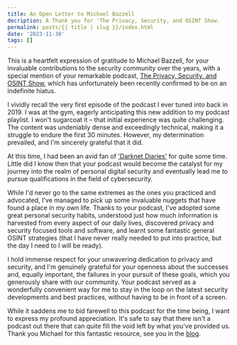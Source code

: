 ```yaml
---
title: An Open Letter to Michael Bazzell
decription: A Thank you for 'The Privacy, Security, and OSINT Show.
permalink: posts/{{ title | slug }}/index.html
date: '2023-11-30'
tags: []
---
```



This is a heartfelt expression of gratitude to Michael Bazzell, for your invaluable contributions to the security community over the years, with a special mention of your remarkable podcast, [The Privacy, Security, and OSINT Show](https://inteltechniques.com/podcast.html), which has unfortunately been recently confirmed to be on an indefinite hiatus.

I vividly recall the very first episode of the podcast I ever tuned into back in 2019. I was at the gym, eagerly anticipating this new addition to my podcast playlist. I won't sugarcoat it – that initial experience was quite challenging. The content was undeniably dense and exceedingly technical, making it a struggle to endure the first 30 minutes. However, my determination prevailed, and I'm sincerely grateful that it did.

At this time, I had been an avid fan of ['Darknet Diaries'](https://darknetdiaries.com/) for quite some time. Little did I know then that your podcast would become the catalyst for my journey into the realm of personal digital security and eventually lead me to pursue qualifications in the field of cybersecurity.

While I'd never go to the same extremes as the ones you practiced and advocated, I've managed to pick up some invaluable nuggets that have found a place in my own life. Thanks to your podcast, I've adopted some great personal security habits, understood just how much information is harvested from every aspect of our daily lives, discovered privacy and security focused tools and software, and learnt some fantastic general OSINT strategies (that I have never really needed to put into practice, but the day I need to I will be ready).

I hold immense respect for your unwavering dedication to privacy and security, and I'm genuinely grateful for your openness about the successes and, equally important, the failures in your pursuit of these goals, which you generously share with our community. Your podcast served as a wonderfully convenient way for me to stay in the loop on the latest security developments and best practices, without having to be in front of a screen.

While it saddens me to bid farewell to this podcast for the time being, I want to express my profound appreciation. It's safe to say that there isn't a podcast out there that can quite fill the void left by what you've provided us. Thank you Michael for this fantastic resource, see you in the [blog](https://inteltechniques.com/blog/).
